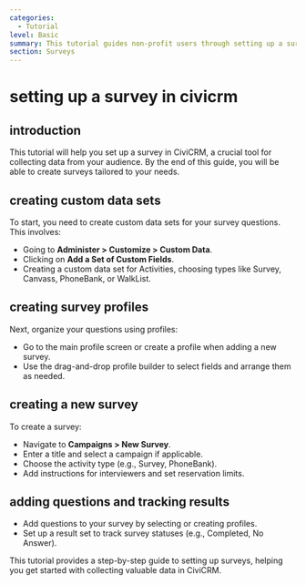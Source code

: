 ```yaml
---
categories:
  - Tutorial
level: Basic
summary: This tutorial guides non-profit users through setting up a survey in CiviCRM, covering the creation of custom data sets, profiles, and survey types.
section: Surveys
---
```


# setting up a survey in civicrm
## introduction
This tutorial will help you set up a survey in CiviCRM, a crucial tool for collecting data from your audience. By the end of this guide, you will be able to create surveys tailored to your needs.

## creating custom data sets
To start, you need to create custom data sets for your survey questions. This involves:
- Going to **Administer > Customize > Custom Data**.
- Clicking on **Add a Set of Custom Fields**.
- Creating a custom data set for Activities, choosing types like Survey, Canvass, PhoneBank, or WalkList.

## creating survey profiles
Next, organize your questions using profiles:
- Go to the main profile screen or create a profile when adding a new survey.
- Use the drag-and-drop profile builder to select fields and arrange them as needed.

## creating a new survey
To create a survey:
- Navigate to **Campaigns > New Survey**.
- Enter a title and select a campaign if applicable.
- Choose the activity type (e.g., Survey, PhoneBank).
- Add instructions for interviewers and set reservation limits.

## adding questions and tracking results
- Add questions to your survey by selecting or creating profiles.
- Set up a result set to track survey statuses (e.g., Completed, No Answer).

This tutorial provides a step-by-step guide to setting up surveys, helping you get started with collecting valuable data in CiviCRM.
